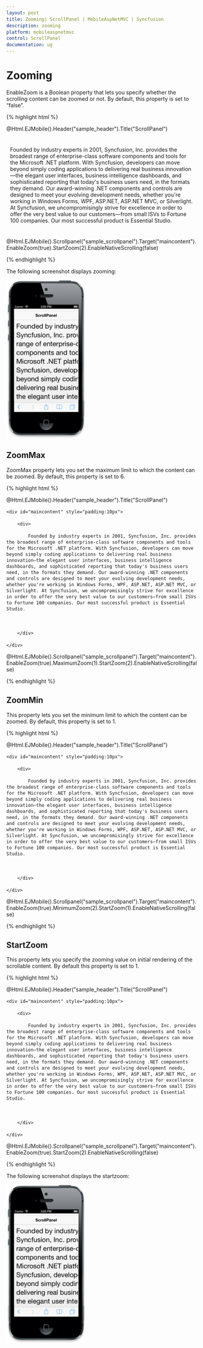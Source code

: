 ```yaml
---
layout: post
title: Zooming| ScrollPanel | MobileAspNetMVC | Syncfusion
description: zooming
platform: mobileaspnetmvc
control: ScrollPanel
documentation: ug
---
```


# Zooming

EnableZoom is a Boolean property that lets you specify whether the scrolling content can be zoomed or not. By default, this property is set to “false”. 

{% highlight html %}

@Html.EJMobile().Header("sample_header").Title("ScrollPanel")

<div id="maincontent" style="padding:10px">

<div>

Founded by industry experts in 2001, Syncfusion, Inc. provides the broadest range of enterprise-class software components and tools for the Microsoft .NET platform. With Syncfusion, developers can move beyond simply coding applications to delivering real business innovation—the elegant user interfaces, business intelligence dashboards, and sophisticated reporting that today's business users need, in the formats they demand. Our award-winning .NET components and controls are designed to meet your evolving development needs, whether you're working in Windows Forms, WPF, ASP.NET, ASP.NET MVC, or Silverlight. At Syncfusion, we uncompromisingly strive for excellence in order to offer the very best value to our customers—from small ISVs to Fortune 100 companies. Our most successful product is Essential Studio.



</div>

</div> 



@Html.EJMobile().Scrollpanel("sample_scrollpanel").Target("maincontent").EnableZoom(true).StartZoom(2).EnableNativeScrolling(false)

{% endhighlight %}

The following screenshot displays zooming:

![](Zooming_images/Zooming_img1.png)



## ZoomMax

ZoomMax property lets you set the maximum limit to which the content can be zoomed. By default, this property is set to 6. 

{% highlight html %}

@Html.EJMobile().Header("sample_header").Title("ScrollPanel")

    <div id="maincontent" style="padding:10px">

        <div>

            Founded by industry experts in 2001, Syncfusion, Inc. provides the broadest range of enterprise-class software components and tools for the Microsoft .NET platform. With Syncfusion, developers can move beyond simply coding applications to delivering real business innovation—the elegant user interfaces, business intelligence dashboards, and sophisticated reporting that today's business users need, in the formats they demand. Our award-winning .NET components and controls are designed to meet your evolving development needs, whether you're working in Windows Forms, WPF, ASP.NET, ASP.NET MVC, or Silverlight. At Syncfusion, we uncompromisingly strive for excellence in order to offer the very best value to our customers—from small ISVs to Fortune 100 companies. Our most successful product is Essential Studio.



        </div>

    </div> 



@Html.EJMobile().Scrollpanel("sample_scrollpanel").Target("maincontent").EnableZoom(true).MaximumZoom(1).StartZoom(2).EnableNativeScrolling(false)

{% endhighlight %}

## ZoomMin

This property lets you set the minimum limit to which the content can be zoomed. By default, this property is set to 1. 

{% highlight html %}

@Html.EJMobile().Header("sample_header").Title("ScrollPanel")

    <div id="maincontent" style="padding:10px">

        <div>

            Founded by industry experts in 2001, Syncfusion, Inc. provides the broadest range of enterprise-class software components and tools for the Microsoft .NET platform. With Syncfusion, developers can move beyond simply coding applications to delivering real business innovation—the elegant user interfaces, business intelligence dashboards, and sophisticated reporting that today's business users need, in the formats they demand. Our award-winning .NET components and controls are designed to meet your evolving development needs, whether you're working in Windows Forms, WPF, ASP.NET, ASP.NET MVC, or Silverlight. At Syncfusion, we uncompromisingly strive for excellence in order to offer the very best value to our customers—from small ISVs to Fortune 100 companies. Our most successful product is Essential Studio.



        </div>

    </div> 



@Html.EJMobile().Scrollpanel("sample_scrollpanel").Target("maincontent").EnableZoom(true).MinimumZoom(2).StartZoom(1).EnableNativeScrolling(false)

{% endhighlight %}

## StartZoom

This property lets you specify the zooming value on initial rendering of the scrollable content.  By default this property is set to 1. 

{% highlight html %}

@Html.EJMobile().Header("sample_header").Title("ScrollPanel")

    <div id="maincontent" style="padding:10px">

        <div>

            Founded by industry experts in 2001, Syncfusion, Inc. provides the broadest range of enterprise-class software components and tools for the Microsoft .NET platform. With Syncfusion, developers can move beyond simply coding applications to delivering real business innovation—the elegant user interfaces, business intelligence dashboards, and sophisticated reporting that today's business users need, in the formats they demand. Our award-winning .NET components and controls are designed to meet your evolving development needs, whether you're working in Windows Forms, WPF, ASP.NET, ASP.NET MVC, or Silverlight. At Syncfusion, we uncompromisingly strive for excellence in order to offer the very best value to our customers—from small ISVs to Fortune 100 companies. Our most successful product is Essential Studio.



        </div>

    </div> 



@Html.EJMobile().Scrollpanel("sample_scrollpanel").Target("maincontent").EnableZoom(true).StartZoom(2).EnableNativeScrolling(false)

{% endhighlight %}

The following screenshot displays the startzoom:

![](Zooming_images/Zooming_img2.png)





